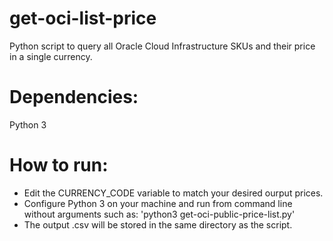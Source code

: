 # get-oci-list-price
Python script to query all Oracle Cloud Infrastructure SKUs and their price in a single currency.

# Dependencies:
Python 3

# How to run:
- Edit the CURRENCY_CODE variable to match your desired ourput prices.
- Configure Python 3 on your machine and run from command line without arguments such as: 'python3 get-oci-public-price-list.py'
- The output .csv will be stored in the same directory as the script.


